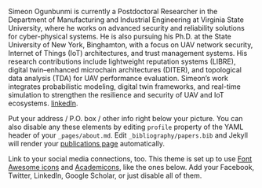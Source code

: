  Simeon Ogunbunmi is currently a Postdoctoral Researcher in the Department of Manufacturing and Industrial Engineering at Virginia State University, where he works on advanced security and reliability solutions for cyber-physical systems. He is also pursuing his Ph.D. at the State University of New York, Binghamton, with a focus on UAV network security, Internet of Things (IoT) architectures, and trust management systems. His research contributions include lightweight reputation systems (LIBRE), digital twin–enhanced microchain architectures (DITER), and topological data analysis (TDA) for UAV performance evaluation. Simeon’s work integrates probabilistic modeling, digital twin frameworks, and real-time simulation to strengthen the resilience and security of UAV and IoT ecosystems. [linkedln](https://linkedin.com/in/simeon-ogunbunmi). 

 
Put your address / P.O. box / other info right below your picture. You can also disable any these elements by editing `profile` property of the YAML header of your `_pages/about.md`. Edit `_bibliography/papers.bib` and Jekyll will render your [publications page](/al-folio/publications/) automatically.

Link to your social media connections, too. This theme is set up to use [Font Awesome icons](https://fontawesome.com/) and [Academicons](https://jpswalsh.github.io/academicons/), like the ones below. Add your Facebook, Twitter, LinkedIn, Google Scholar, or just disable all of them.
